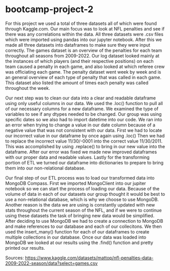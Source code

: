 # bootcamp-project-2
For this project we used a total of three datasets all of which were found through Kaggle.com.
Our main focus was to look at NFL penalties and see if there was any correlations within the data.
All three datasets were .csv files which were imported using pandas into our jupyter notebook.
After this we made all three datasets into dataframes to make sure they were input correctly.
The games dataset is an overview of the penalties for each team throughout all seasons from 2009-2022.
Our log dataset looked mainly at the instances of which players (and their respective positions) on each team caused a penalty in each game, and also looked at which referee crew was officiating each game.
The penalty dataset went week by week and is an general overview of each type of penalty that was called in each game. This dataset also listed the amount of times each penalty was called throughout the week. 

 Our next step was to clean our data into a clear and readable dataframe using only useful columns in our data.
 We used the .loc() function to pull all of our necessary columns for a new dataframe.
 We examined the type of variables to see if any dtypes needed to be changed.
 Our group was using specific dates so we also had to import datetime into our code.
 We ran into an error when trying to change a value in our date column because of a negative value that was not consistent with our data.
 First we had to locate our incorrect value in our dataframe by once again using .loc() 
 Then we had to replace the incorrect value 11/30/-0001 into the correct value 11/30/2011.
 This was accomplished by using .replace() to bring in our new value into the dataframe.
 After our error was fixed we made new improved dataframes with our proper data and readable values.
 Lastly for the transforming portion of ETL we turned our dataframe into dictionaries to prepare to bring them into our non-relational database.

 Our final step of our ETL process was to load our transformed data into MongoDB Compass.
 First we imported MongoClient into our jupiter notebook so we can start the process of loading our data.
 Because of the volume of data in each of our datasets our group thought it would be best to use a non-relational database, which is why we choose to use MongoDB.
 Another reason is the data we are using is constantly updated with new stats throughout the current season of the NFL, and if we were to continue using these datasets the task of bringing new data would be simplified.
 After deciding to use MongoDB we had to create a connection to MongoDB and make references to our database and each of our collecitons.
We then used the insert_many() function for each of our dataframes to create multiple collections in our database.
 Once our data was loaded into MongoDB we looked at our results using the .find() function and pretty printed our results.


 Sources:
 https://www.kaggle.com/datasets/mattop/nfl-penalties-data-2009-2022-season/data?select=games.csv
 
 
